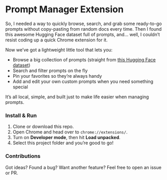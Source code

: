 # Prompt Manager Extension 

So, I needed a way to quickly browse, search, and grab some ready-to-go prompts without copy-pasting from random docs every time. Then I found this awesome Hugging Face dataset full of prompts, and… well, I couldn’t resist coding up a quick Chrome extension for it.  

Now we’ve got a lightweight little tool that lets you:  
- Browse a big collection of prompts (straight from [this Hugging Face dataset](https://huggingface.co/datasets/fka/awesome-chatgpt-prompts))  
- Search and filter prompts on the fly  
- Pin your favorites so they’re always handy  
- Add and edit your own custom prompts when you need something special  

It’s all local, simple, and built just to make life easier when managing prompts.  

### Install & Run  
1. Clone or download this repo.  
2. Open Chrome and head over to `chrome://extensions/`.  
3. Turn on **Developer mode**, then hit **Load unpacked**.  
4. Select this project folder and you’re good to go!

### Contributions  
Got ideas? Found a bug? Want another feature? Feel free to open an issue or PR.
